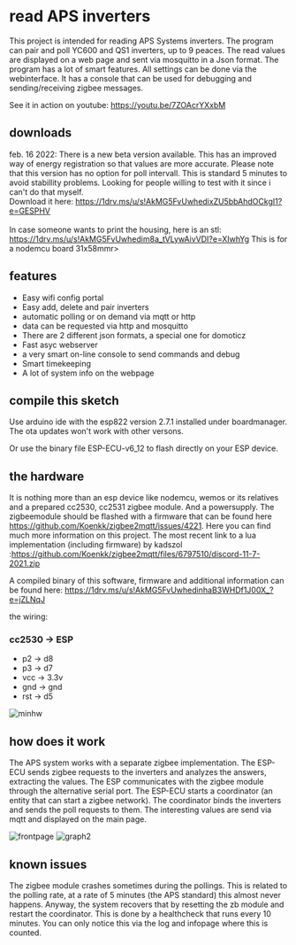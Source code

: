# read APS inverters
This project is intended for reading APS Systems inverters. The program can pair and poll YC600 and QS1 inverters, up to 9 peaces. The read values are displayed on a web page and sent via mosquitto in a Json format.
The program has a lot of smart features. All settings can be done via the webinterface. It has a console that can be used for debugging and sending/receiving zigbee messages.

See it in action on youtube: https://youtu.be/7ZOAcrYXxbM

## downloads
feb. 16 2022: There is a new beta version available. This has an improved way of energy registration so that values are more accurate. Please note that this version has no option for poll intervall. This is standard 5 minutes to avoid stabillity problems.
Looking for people willing to test with it since i can't do that myself.<br>
Download it here: https://1drv.ms/u/s!AkMG5FvUwhedixZU5bbAhdOCkgI1?e=GESPHV
<br><br>In case someone wants to print the housing, here is an stl: https://1drv.ms/u/s!AkMG5FvUwhedim8a_tVLywAivVDI?e=XIwhYg
This is for a nodemcu board 31x58mmr>

## features
- Easy wifi config portal
- Easy add, delete and pair inverters
- automatic polling or on demand via mqtt or http
- data can be requested via http and mosquitto
- There are 2 different json formats, a special one for domoticz
- Fast asyc webserver
- a very smart on-line console to send commands and debug
- Smart timekeeping
- A lot of system info on the webpage

## compile this sketch
Use arduino ide with the esp822 version 2.7.1 installed under boardmanager. The ota updates won't work with other versons.

Or use the binary file ESP-ECU-v6_12 to flash directly on your ESP device.

## the hardware
It is nothing more than an esp device like nodemcu, wemos or its relatives and a prepared cc2530, cc2531 zigbee module. And a powersupply.
The zigbeemodule should be flashed with a firmware that can be found here https://github.com/Koenkk/zigbee2mqtt/issues/4221. Here you can find much more information on this project.
The most recent link to a lua implementation (including firmware) by kadszol :https://github.com/Koenkk/zigbee2mqtt/files/6797510/discord-11-7-2021.zip

A compiled binary of this software, firmware and additional information can be found here: https://1drv.ms/u/s!AkMG5FvUwhedinhaB3WHDf1J00X_?e=jZLNqJ 

the wiring:
### cc2530 -> ESP 
-  p2   -> d8
-  p3   -> d7
-  vcc  -> 3.3v
-  gnd  -> gnd
-  rst  -> d5

![minhw](https://user-images.githubusercontent.com/12282915/138685751-98112dfd-8ed8-4185-9de7-c2e2e8f005a9.jpg)
## how does it work
The APS system works with a separate zigbee implementation. The ESP-ECU sends zigbee requests to the inverters and analyzes the answers, extracting the values. 
The ESP communicates with the zigbee module through the alternative serial port.
The ESP-ECU starts a coordinator (an entity that can start a zigbee network). The coordinator binds the inverters and sends the poll requests to them.
The interesting values are send via mqtt and displayed on the main page.

![frontpage](https://user-images.githubusercontent.com/12282915/138686152-3b065a7c-88f8-49d6-bf89-c512f82fd562.jpg)
![graph2](https://user-images.githubusercontent.com/12282915/139062602-71e92216-9703-4fc4-acc6-fabf544c4ffd.jpg)

## known issues
The zigbee module crashes sometimes during the pollings. This is related to the polling rate, at a rate of 5 minutes (the APS standard) this almost never happens. Anyway, the system recovers that by resetting the zb module and restart the coordinator. This is done by a healthcheck that runs every 10 minutes. You can only notice this via the log and infopage where this is counted.
